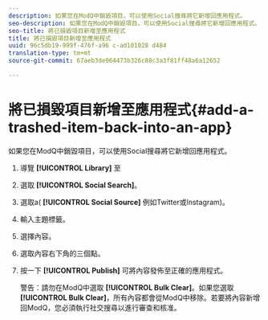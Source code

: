 ```yaml
---
description: 如果您在ModQ中銷毀項目，可以使用Social搜尋將它新增回應用程式。
seo-description: 如果您在ModQ中銷毀項目，可以使用Social搜尋將它新增回應用程式。
seo-title: 將已損毀項目新增至應用程式
title: 將已損毀項目新增至應用程式
uuid: 96c5db19-999f-476f-a96 c-ad101028 d484
translation-type: tm+mt
source-git-commit: 67aeb3de964473b326c88c3a3f81ff48a6a12652

---
```



# 將已損毀項目新增至應用程式{#add-a-trashed-item-back-into-an-app}

如果您在ModQ中銷毀項目，可以使用Social搜尋將它新增回應用程式。

1. 導覽 **[!UICONTROL Library]** 至
1. 選取 **[!UICONTROL Social Search]**。
1. 選取a( **[!UICONTROL Social Source]** 例如Twitter或Instagram)。
1. 輸入主題標籤。
1. 選擇內容。
1. 選取內容右下角的三個點。
1. 按一下 **[!UICONTROL Publish]** 可將內容發佈至正確的應用程式。

   警告：請勿在ModQ中選取 **[!UICONTROL Bulk Clear]**。如果您選取 **[!UICONTROL Bulk Clear]**，所有內容都會從ModQ中移除。若要將內容新增回ModQ，您必須執行社交搜尋以進行審查和核准。
